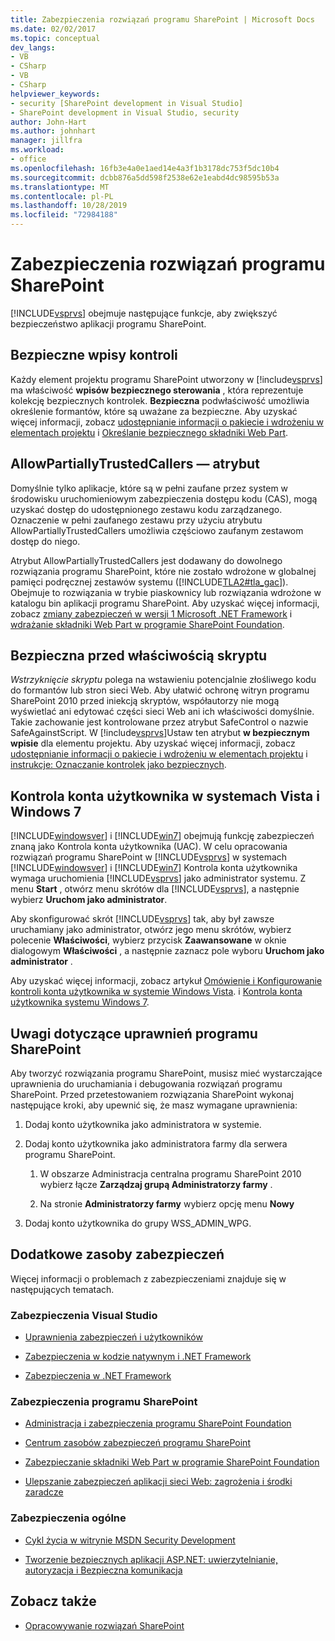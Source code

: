 ```yaml
---
title: Zabezpieczenia rozwiązań programu SharePoint | Microsoft Docs
ms.date: 02/02/2017
ms.topic: conceptual
dev_langs:
- VB
- CSharp
- VB
- CSharp
helpviewer_keywords:
- security [SharePoint development in Visual Studio]
- SharePoint development in Visual Studio, security
author: John-Hart
ms.author: johnhart
manager: jillfra
ms.workload:
- office
ms.openlocfilehash: 16fb3e4a0e1aed14e4a3f1b3178dc753f5dc10b4
ms.sourcegitcommit: dcbb876a5dd598f2538e62e1eabd4dc98595b53a
ms.translationtype: MT
ms.contentlocale: pl-PL
ms.lasthandoff: 10/28/2019
ms.locfileid: "72984188"
---
```

# <a name="security-for-sharepoint-solutions"></a>Zabezpieczenia rozwiązań programu SharePoint
  [!INCLUDE[vsprvs](../sharepoint/includes/vsprvs-md.md)] obejmuje następujące funkcje, aby zwiększyć bezpieczeństwo aplikacji programu SharePoint.

## <a name="safe-control-entries"></a>Bezpieczne wpisy kontroli
 Każdy element projektu programu SharePoint utworzony w [!include[vsprvs](../sharepoint/includes/vsprvs-md.md)] ma właściwość **wpisów bezpiecznego sterowania** , która reprezentuje kolekcję bezpiecznych kontrolek. **Bezpieczna** podwłaściwość umożliwia określenie formantów, które są uważane za bezpieczne. Aby uzyskać więcej informacji, zobacz [udostępnianie informacji o pakiecie i wdrożeniu w elementach projektu](../sharepoint/providing-packaging-and-deployment-information-in-project-items.md) i [Określanie bezpiecznego składniki Web Part](/previous-versions/office/developer/sharepoint2003/dd583154(v=office.11)#sharepoint_northwindwebparts_topic19).

## <a name="allowpartiallytrustedcallers-attribute"></a>AllowPartiallyTrustedCallers — atrybut
 Domyślnie tylko aplikacje, które są w pełni zaufane przez system w środowisku uruchomieniowym zabezpieczenia dostępu kodu (CAS), mogą uzyskać dostęp do udostępnionego zestawu kodu zarządzanego. Oznaczenie w pełni zaufanego zestawu przy użyciu atrybutu AllowPartiallyTrustedCallers umożliwia częściowo zaufanym zestawom dostęp do niego.

 Atrybut AllowPartiallyTrustedCallers jest dodawany do dowolnego rozwiązania programu SharePoint, które nie zostało wdrożone w globalnej pamięci podręcznej zestawów systemu ([!INCLUDE[TLA2#tla_gac](../sharepoint/includes/tla2sharptla-gac-md.md)]). Obejmuje to rozwiązania w trybie piaskownicy lub rozwiązania wdrożone w katalogu bin aplikacji programu SharePoint. Aby uzyskać więcej informacji, zobacz [zmiany zabezpieczeń w wersji 1 Microsoft .NET Framework](/previous-versions/msp-n-p/ff921345(v=pandp.10)) i [wdrażanie składniki Web Part w programie SharePoint Foundation](/previous-versions/office/developer/sharepoint-2010/cc768621(v=office.14)).

## <a name="safe-against-script-property"></a>Bezpieczna przed właściwością skryptu
 *Wstrzyknięcie skryptu* polega na wstawieniu potencjalnie złośliwego kodu do formantów lub stron sieci Web. Aby ułatwić ochronę witryn programu SharePoint 2010 przed iniekcją skryptów, współautorzy nie mogą wyświetlać ani edytować części sieci Web ani ich właściwości domyślnie. Takie zachowanie jest kontrolowane przez atrybut SafeControl o nazwie SafeAgainstScript. W [!include[vsprvs](../sharepoint/includes/vsprvs-md.md)]Ustaw ten atrybut **w bezpiecznym** **wpisie** dla elementu projektu. Aby uzyskać więcej informacji, zobacz [udostępnianie informacji o pakiecie i wdrożeniu w elementach projektu](../sharepoint/providing-packaging-and-deployment-information-in-project-items.md) i [instrukcje: Oznaczanie kontrolek jako bezpiecznych](../sharepoint/how-to-mark-controls-as-safe-controls.md).

## <a name="vista-and-windows-7-user-account-control"></a>Kontrola konta użytkownika w systemach Vista i Windows 7
 [!INCLUDE[windowsver](../sharepoint/includes/windowsver-md.md)] i [!INCLUDE[win7](../sharepoint/includes/win7-md.md)] obejmują funkcję zabezpieczeń znaną jako Kontrola konta użytkownika (UAC). W celu opracowania rozwiązań programu SharePoint w [!INCLUDE[vsprvs](../sharepoint/includes/vsprvs-md.md)] w systemach [!INCLUDE[windowsver](../sharepoint/includes/windowsver-md.md)] i [!INCLUDE[win7](../sharepoint/includes/win7-md.md)] Kontrola konta użytkownika wymaga uruchomienia [!INCLUDE[vsprvs](../sharepoint/includes/vsprvs-md.md)] jako administrator systemu. Z menu **Start** , otwórz menu skrótów dla [!INCLUDE[vsprvs](../sharepoint/includes/vsprvs-md.md)], a następnie wybierz **Uruchom jako administrator**.

 Aby skonfigurować skrót [!INCLUDE[vsprvs](../sharepoint/includes/vsprvs-md.md)] tak, aby był zawsze uruchamiany jako administrator, otwórz jego menu skrótów, wybierz polecenie **Właściwości**, wybierz przycisk **Zaawansowane** w oknie dialogowym **Właściwości** , a następnie zaznacz pole wyboru **Uruchom jako administrator** .

 Aby uzyskać więcej informacji, zobacz artykuł [Omówienie i Konfigurowanie kontroli konta użytkownika w systemie Windows Vista](/previous-versions/windows/it-pro/windows-vista/cc709628(v=ws.10)). i [Kontrola konta użytkownika systemu Windows 7](/previous-versions/windows/it-pro/windows-server-2008-R2-and-2008/cc731416(v=ws.10)).

## <a name="sharepoint-permissions-considerations"></a>Uwagi dotyczące uprawnień programu SharePoint
 Aby tworzyć rozwiązania programu SharePoint, musisz mieć wystarczające uprawnienia do uruchamiania i debugowania rozwiązań programu SharePoint. Przed przetestowaniem rozwiązania SharePoint wykonaj następujące kroki, aby upewnić się, że masz wymagane uprawnienia:

1. Dodaj konto użytkownika jako administratora w systemie.

2. Dodaj konto użytkownika jako administratora farmy dla serwera programu SharePoint.

    1. W obszarze Administracja centralna programu SharePoint 2010 wybierz łącze **Zarządzaj grupą Administratorzy farmy** .

    2. Na stronie **Administratorzy farmy** wybierz opcję menu **Nowy**

3. Dodaj konto użytkownika do grupy WSS_ADMIN_WPG.

## <a name="additional-security-resources"></a>Dodatkowe zasoby zabezpieczeń
 Więcej informacji o problemach z zabezpieczeniami znajduje się w następujących tematach.

### <a name="visual-studio-security"></a>Zabezpieczenia Visual Studio

- [Uprawnienia zabezpieczeń i użytkowników](/previous-versions/visualstudio/visual-studio-2010/ms165099(v=vs.100))

- [Zabezpieczenia w kodzie natywnym i .NET Framework](/previous-versions/visualstudio/visual-studio-2010/1787tk12(v=vs.100))

- [Zabezpieczenia w .NET Framework](/previous-versions/dotnet/netframework-4.0/fkytk30f(v=vs.100))

### <a name="sharepoint-security"></a>Zabezpieczenia programu SharePoint

- [Administracja i zabezpieczenia programu SharePoint Foundation](/previous-versions/office/developer/sharepoint-2010/ee537811(v=office.14))

- [Centrum zasobów zabezpieczeń programu SharePoint](/sharepoint/dev/)

- [Zabezpieczanie składniki Web Part w programie SharePoint Foundation](/previous-versions/office/developer/sharepoint-2010/cc768613(v=office.14))

- [Ulepszanie zabezpieczeń aplikacji sieci Web: zagrożenia i środki zaradcze](/previous-versions/msp-n-p/ff649874(v=pandp.10))

### <a name="general-security"></a>Zabezpieczenia ogólne

- [Cykl życia w witrynie MSDN Security Development](https://www.microsoft.com/msrc?rtc=1)

- [Tworzenie bezpiecznych aplikacji ASP.NET: uwierzytelnianie, autoryzacja i Bezpieczna komunikacja](/previous-versions/msp-n-p/ff649100(v=pandp.10))

## <a name="see-also"></a>Zobacz także

- [Opracowywanie rozwiązań SharePoint](../sharepoint/developing-sharepoint-solutions.md)